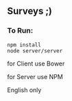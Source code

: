 ## Surveys ;)

### To Run:

```
npm install
node server/server

```

for Client use Bower

for Server use NPM 


English only
